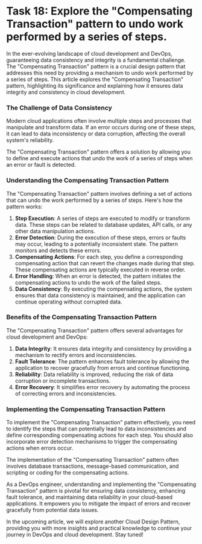 # Task 18: Explore the "Compensating Transaction" pattern to undo work performed by a series of steps.

In the ever-evolving landscape of cloud development and DevOps, guaranteeing data consistency and integrity is a fundamental challenge. The "Compensating Transaction" pattern is a crucial design pattern that addresses this need by providing a mechanism to undo work performed by a series of steps. This article explores the "Compensating Transaction" pattern, highlighting its significance and explaining how it ensures data integrity and consistency in cloud development.

### **The Challenge of Data Consistency**

Modern cloud applications often involve multiple steps and processes that manipulate and transform data. If an error occurs during one of these steps, it can lead to data inconsistency or data corruption, affecting the overall system's reliability.

The "Compensating Transaction" pattern offers a solution by allowing you to define and execute actions that undo the work of a series of steps when an error or fault is detected.

### **Understanding the Compensating Transaction Pattern**

The "Compensating Transaction" pattern involves defining a set of actions that can undo the work performed by a series of steps. Here's how the pattern works:

1. **Step Execution**: A series of steps are executed to modify or transform data. These steps can be related to database updates, API calls, or any other data manipulation actions.
2. **Error Detection**: During the execution of these steps, errors or faults may occur, leading to a potentially inconsistent state. The pattern monitors and detects these errors.
3. **Compensating Actions**: For each step, you define a corresponding compensating action that can revert the changes made during that step. These compensating actions are typically executed in reverse order.
4. **Error Handling**: When an error is detected, the pattern initiates the compensating actions to undo the work of the failed steps.
5. **Data Consistency**: By executing the compensating actions, the system ensures that data consistency is maintained, and the application can continue operating without corrupted data.

### **Benefits of the Compensating Transaction Pattern**

The "Compensating Transaction" pattern offers several advantages for cloud development and DevOps:

1. **Data Integrity**: It ensures data integrity and consistency by providing a mechanism to rectify errors and inconsistencies.
2. **Fault Tolerance**: The pattern enhances fault tolerance by allowing the application to recover gracefully from errors and continue functioning.
3. **Reliability**: Data reliability is improved, reducing the risk of data corruption or incomplete transactions.
4. **Error Recovery**: It simplifies error recovery by automating the process of correcting errors and inconsistencies.

### **Implementing the Compensating Transaction Pattern**

To implement the "Compensating Transaction" pattern effectively, you need to identify the steps that can potentially lead to data inconsistencies and define corresponding compensating actions for each step. You should also incorporate error detection mechanisms to trigger the compensating actions when errors occur.

The implementation of the "Compensating Transaction" pattern often involves database transactions, message-based communication, and scripting or coding for the compensating actions.

As a DevOps engineer, understanding and implementing the "Compensating Transaction" pattern is pivotal for ensuring data consistency, enhancing fault tolerance, and maintaining data reliability in your cloud-based applications. It empowers you to mitigate the impact of errors and recover gracefully from potential data issues.

In the upcoming article, we will explore another Cloud Design Pattern, providing you with more insights and practical knowledge to continue your journey in DevOps and cloud development. Stay tuned!